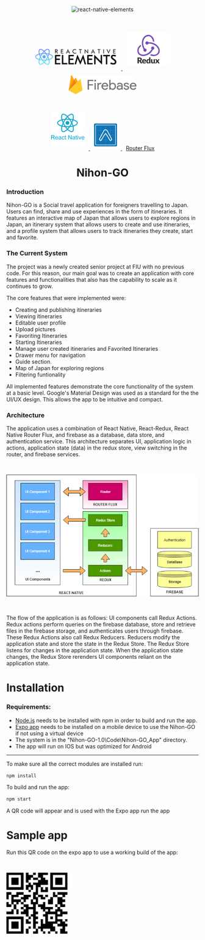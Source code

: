<p align="center">
    <img alt="react-native-elements" src="Code/Nihon-GO_App/src/resources/splashscreen.png" width="450">
</p>
<br />
<p align="center" style="margin: auto; padding: 10px;">
    <a href="https://github.com/react-native-training/react-native-elements">
        <img src="Code/Nihon-GO_App/src/resources/Markdown/elements.png" height="50" style="margin: 10px">
    </a>
    <a href="https://github.com/reactjs/redux">
        <img src="Code/Nihon-GO_App/src/resources/Markdown/redux.png" height="90" style="margin: 10px">
    </a>
    <a href="https://firebase.google.com/">
        <img src="Code/Nihon-GO_App/src/resources/Markdown/firebase.png" height="50" style="margin: 10px">
    </a>
</p>
<p align="center">
    <a href="https://github.com/facebook/react-native">
        <img src="Code/Nihon-GO_App/src/resources/Markdown/react.png" height="90" style="margin: 10px">
    </a>
    <a href="https://expo.io/">
        <img src="Code/Nihon-GO_App/src/resources/Markdown/expo.png" height="60" style="margin: 10px">
    </a>
    <a style="margin: 10px" href="https://github.com/aksonov/react-native-router-flux">
        Router Flux
    </a>
</p>
<h1 align="center">
  Nihon-GO
</h3>

### Introduction
Nihon-GO is a Social travel application for foreigners travelling to Japan. Users can find,
share and use experiences in the form of itineraries. It features an interactive map of
Japan that allows users to explore regions in Japan, an itinerary system that allows
users to create and use itineraries, and a profile system that allows users to track
itineraries they create, start and favorite.

### The Current System
The project was a newly created senior project at FIU with no previous code. For this reason, our
main goal was to create an application with core features and functionalities that also
has the capability to scale as it continues to grow.

The core features that were implemented were: 
* Creating and publishing itineraries
* Viewing itineraries
* Editable user profile
* Upload pictures
* Favoriting Itineraries
* Starting Itineraries
* Manage user created itineraries and Favorited Itineraries
* Drawer menu for navigation
* Guide section. 
* Map of Japan for exploring regions
* Filtering funtionality

All implemented features demonstrate the core functionality of the system at a basic level. Google's Material Design was used as a standard for the the UI/UX design. This allows the app to be intuitive and compact. 

### Architecture

The application uses a combination of React Native, React-Redux, React Native Router Flux, and firebase as a database, data store, and authentication service. This architecture separates UI, application logic in actions, application state (data) in the redux store, view switching in the router, and firebase services. 

<br />
<p align="center">
    <img src="Code/Nihon-GO_App/src/resources/Markdown/architecture.png">
</p>
<br />

The flow of the application is as follows: UI components call Redux Actions. Redux actions perform queries on the firebase database, store and retrieve files in the firebase storage, and authenticates users through firebase. These Redux Actions also call Redux Reducers. Reducers modify the application state and store the state in the Redux Store. The Redux Store listens for changes in the application state. When the application state changes, the Redux Store rerenders UI components reliant on the application state.

# Installation

### Requirements:
* [Node.js](https://nodejs.org/en/) needs to be installed with npm in order to build and run the app.
* [Expo app](https://play.google.com/store/apps/details?id=host.exp.exponent&hl=en_US) needs to be installed on a mobile device to use the Nihon-GO if not using a virtual device
* The system is in the "Nihon-GO-1.0\Code\Nihon-GO_App" directory.
* The app will run on IOS but was optimized for Android

---

To make sure all the correct modules are installed run:
```markdown
npm install
```
To build and run the app:
```markdown
npm start
```

A QR code will appear and is used with the Expo app run the app

# Sample app

Run this QR code on the expo app to use a working build of the app:

</br>
<p>
    <img src="Code/Nihon-GO_App/src/resources/Markdown/qr.png">
</p>

